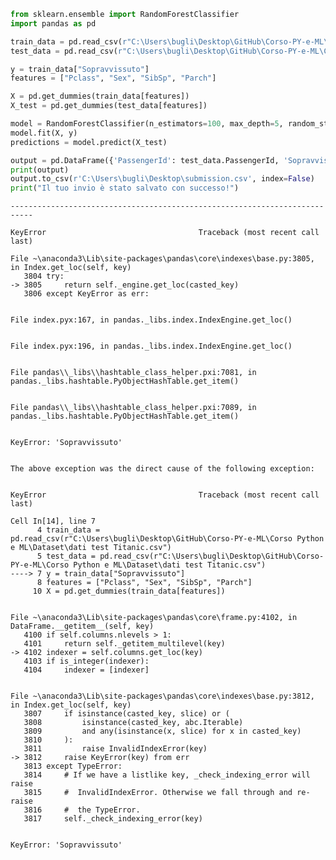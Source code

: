 ```python
from sklearn.ensemble import RandomForestClassifier
import pandas as pd

train_data = pd.read_csv(r"C:\Users\bugli\Desktop\GitHub\Corso-PY-e-ML\Corso Python e ML\Dataset\dati test Titanic.csv")
test_data = pd.read_csv(r"C:\Users\bugli\Desktop\GitHub\Corso-PY-e-ML\Corso Python e ML\Dataset\dati test Titanic.csv")

y = train_data["Sopravvissuto"]
features = ["Pclass", "Sex", "SibSp", "Parch"]

X = pd.get_dummies(train_data[features])
X_test = pd.get_dummies(test_data[features])

model = RandomForestClassifier(n_estimators=100, max_depth=5, random_state=1)
model.fit(X, y)
predictions = model.predict(X_test)

output = pd.DataFrame({'PassengerId': test_data.PassengerId, 'Sopravvissuto': predictions})
print(output)
output.to_csv(r'C:\Users\bugli\Desktop\submission.csv', index=False)
print("Il tuo invio è stato salvato con successo!")

```


    ---------------------------------------------------------------------------

    KeyError                                  Traceback (most recent call last)

    File ~\anaconda3\Lib\site-packages\pandas\core\indexes\base.py:3805, in Index.get_loc(self, key)
       3804 try:
    -> 3805     return self._engine.get_loc(casted_key)
       3806 except KeyError as err:
    

    File index.pyx:167, in pandas._libs.index.IndexEngine.get_loc()
    

    File index.pyx:196, in pandas._libs.index.IndexEngine.get_loc()
    

    File pandas\\_libs\\hashtable_class_helper.pxi:7081, in pandas._libs.hashtable.PyObjectHashTable.get_item()
    

    File pandas\\_libs\\hashtable_class_helper.pxi:7089, in pandas._libs.hashtable.PyObjectHashTable.get_item()
    

    KeyError: 'Sopravvissuto'

    
    The above exception was the direct cause of the following exception:
    

    KeyError                                  Traceback (most recent call last)

    Cell In[14], line 7
          4 train_data = pd.read_csv(r"C:\Users\bugli\Desktop\GitHub\Corso-PY-e-ML\Corso Python e ML\Dataset\dati test Titanic.csv")
          5 test_data = pd.read_csv(r"C:\Users\bugli\Desktop\GitHub\Corso-PY-e-ML\Corso Python e ML\Dataset\dati test Titanic.csv")
    ----> 7 y = train_data["Sopravvissuto"]
          8 features = ["Pclass", "Sex", "SibSp", "Parch"]
         10 X = pd.get_dummies(train_data[features])
    

    File ~\anaconda3\Lib\site-packages\pandas\core\frame.py:4102, in DataFrame.__getitem__(self, key)
       4100 if self.columns.nlevels > 1:
       4101     return self._getitem_multilevel(key)
    -> 4102 indexer = self.columns.get_loc(key)
       4103 if is_integer(indexer):
       4104     indexer = [indexer]
    

    File ~\anaconda3\Lib\site-packages\pandas\core\indexes\base.py:3812, in Index.get_loc(self, key)
       3807     if isinstance(casted_key, slice) or (
       3808         isinstance(casted_key, abc.Iterable)
       3809         and any(isinstance(x, slice) for x in casted_key)
       3810     ):
       3811         raise InvalidIndexError(key)
    -> 3812     raise KeyError(key) from err
       3813 except TypeError:
       3814     # If we have a listlike key, _check_indexing_error will raise
       3815     #  InvalidIndexError. Otherwise we fall through and re-raise
       3816     #  the TypeError.
       3817     self._check_indexing_error(key)
    

    KeyError: 'Sopravvissuto'



```python

```
